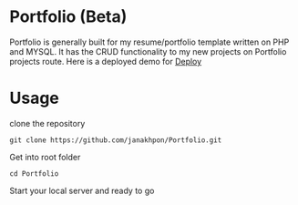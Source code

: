 # Portfolio (Beta)
  Portfolio is generally built for my resume/portfolio template written on PHP and MYSQL. It has the CRUD functionality to my new projects on Portfolio projects route.  Here is a deployed demo for [Deploy](http://janakpon.tech)



# Usage

clone the repository

    git clone https://github.com/janakhpon/Portfolio.git

Get into root folder

    cd Portfolio

Start your local server and ready to go



